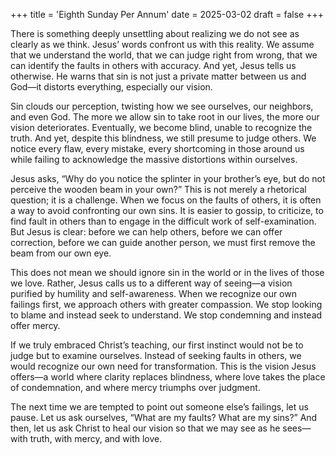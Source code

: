 +++
title = 'Eighth Sunday Per Annum'
date = 2025-03-02
draft = false
+++

There is something deeply unsettling about realizing we do not see as clearly as we think. Jesus’ words confront us with this reality. We assume that we understand the world, that we can judge right from wrong, that we can identify the faults in others with accuracy. And yet, Jesus tells us otherwise. He warns that sin is not just a private matter between us and God—it distorts everything, especially our vision.

Sin clouds our perception, twisting how we see ourselves, our neighbors, and even God. The more we allow sin to take root in our lives, the more our vision deteriorates. Eventually, we become blind, unable to recognize the truth. And yet, despite this blindness, we still presume to judge others. We notice every flaw, every mistake, every shortcoming in those around us while failing to acknowledge the massive distortions within ourselves.

Jesus asks, “Why do you notice the splinter in your brother’s eye, but do not perceive the wooden beam in your own?” This is not merely a rhetorical question; it is a challenge. When we focus on the faults of others, it is often a way to avoid confronting our own sins. It is easier to gossip, to criticize, to find fault in others than to engage in the difficult work of self-examination. But Jesus is clear: before we can help others, before we can offer correction, before we can guide another person, we must first remove the beam from our own eye.

This does not mean we should ignore sin in the world or in the lives of those we love. Rather, Jesus calls us to a different way of seeing—a vision purified by humility and self-awareness. When we recognize our own failings first, we approach others with greater compassion. We stop looking to blame and instead seek to understand. We stop condemning and instead offer mercy.

If we truly embraced Christ’s teaching, our first instinct would not be to judge but to examine ourselves. Instead of seeking faults in others, we would recognize our own need for transformation. This is the vision Jesus offers—a world where clarity replaces blindness, where love takes the place of condemnation, and where mercy triumphs over judgment.

The next time we are tempted to point out someone else’s failings, let us pause. Let us ask ourselves, “What are my faults? What are my sins?” And then, let us ask Christ to heal our vision so that we may see as he sees—with truth, with mercy, and with love.
